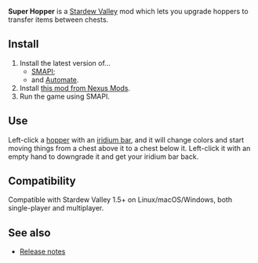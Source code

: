 ﻿**Super Hopper** is a [Stardew Valley](http://stardewvalley.net/) mod which lets you upgrade
hoppers to transfer items between chests.

## Install
1. Install the latest version of...
   * [SMAPI](https://smapi.io);
   * and [Automate](https://www.nexusmods.com/stardewvalley/mods/1063).
3. Install [this mod from Nexus Mods](http://www.nexusmods.com/stardewvalley/mods/9418).
4. Run the game using SMAPI.

## Use
Left-click a [hopper](https://stardewvalleywiki.com/Hopper) with an [iridium
bar](https://stardewvalleywiki.com/Iridium_Bar), and it will change colors and start moving things
from a chest above it to a chest below it. Left-click it with an empty hand to downgrade it and get
your iridium bar back.

## Compatibility
Compatible with Stardew Valley 1.5+ on Linux/macOS/Windows, both single-player and multiplayer.

## See also
* [Release notes](release-notes.md)
